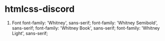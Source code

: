 # htmlcss-discord

1. Font
font-family: 'Whitney', sans-serif;
font-family: 'Whitney Semibold', sans-serif;
font-family: 'Whitney Book', sans-serif;
font-family: 'Whitney Light', sans-serif;